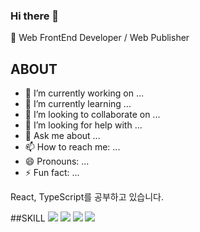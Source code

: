 ### Hi there 👋

🌱 Web FrontEnd Developer / Web Publisher 

## ABOUT

- 🔭 I’m currently working on ...
- 🌱 I’m currently learning ...
- 👯 I’m looking to collaborate on ...
- 🤔 I’m looking for help with ...
- 💬 Ask me about ...
- 📫 How to reach me: ...
- 😄 Pronouns: ...
- ⚡ Fun fact: ...

React, TypeScript를 공부하고 있습니다.

##SKILL
<img src="https://img.shields.io/badge/html5-E34F26?style=flat-square&logo=html5&logoColor=FFF">
<img src="https://img.shields.io/badge/css3-1572B6?style=flat-square&logo=css3&logoColor=fff">
<img src="https://img.shields.io/badge/javascript-F7DF1E?style=flat-square&logo=javascript&logoColor=fff">
<img src="https://img.shields.io/badge/React-191A1B?style=flat-square&logo=react&logoColor=61DAFB">


